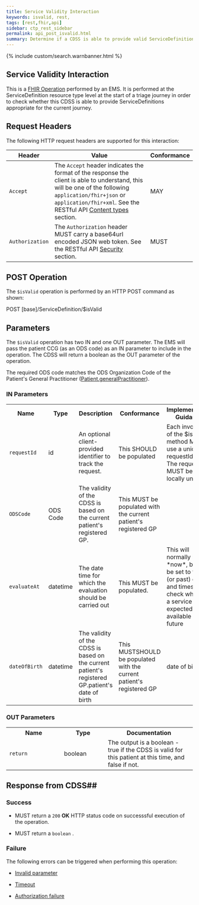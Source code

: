 ```yaml
---
title: Service Validity Interaction
keywords: isvalid, rest,
tags: [rest,fhir,api]
sidebar: ctp_rest_sidebar
permalink: api_post_isvalid.html
summary: Determine if a CDSS is able to provide valid ServiceDefinitions for a given context 
---
```

  
{% include custom/search.warnbanner.html %}
## Service Validity Interaction ##

This is a [FHIR Operation](https://www.hl7.org/fhir/stu3/operations.html) performed by an EMS. It is performed at the ServiceDefinition resource type level at the start of a triage journey in order to check whether this CDSS is able to provide ServiceDefinitions appropriate for the current journey.

## Request Headers ##

The following HTTP request headers are supported for this interaction:


| Header               | Value |Conformance |
|----------------------|-------|-------|
| `Accept`      | The `Accept` header indicates the format of the response the client is able to understand, this will be one of the following `application/fhir+json` or `application/fhir+xml`. See the RESTful API [Content types](api_general_guidance.html#content-types) section. | MAY |
| `Authorization`      | The `Authorization` header MUST carry a base64url encoded JSON web token. See the RESTful API [Security](api_security.html) section. | MUST |  

## POST Operation

The `$isValid` operation is performed by an HTTP POST command as shown:

<div markdown="span" class="alert alert-success" role="alert">
POST [base]/ServiceDefinition/$isValid
</div>

## Parameters ##

The `$isValid` operation has two IN and one OUT parameter. The EMS will pass the patient CCG (as an ODS code) as an IN parameter to include in the operation. The CDSS will return a boolean as the OUT parameter of the operation.

The required ODS code matches the ODS Organization Code of the Patient's General Practitioner ([Patient.generalPractitioner](api_patient.html)).

### IN Parameters ##  

<table  style="min-width:100%;width:100%">
<tr>
<th  style="width:10%;">Name</th>
<th  style="width:5%;">Type</th>
<th  style="width:35%;">Description</th>
<th  style="width:15%;">Conformance</th>
<th  style="width:35%;">Implementation Guidance</th>
</tr>
<tr>
<td><code  class="highlighter-rouge">requestId</code></td>
<td>id</td>
<td>An optional client-provided identifier to track the request.</td>
<td>This SHOULD be populated</td>
<td>
Each invocation of the $isValid method MUST use a unique requestId<br/>
The requestId MUST be locally unique
</td>
</tr>

<tr>
<td><code  class="highlighter-rouge">ODSCode</code></td>
<td>ODS Code</td>
<td>
The validity of the CDSS is based on the current patient's registered GP.
</td>
<td>This MUST be populated with the current patient's registered GP</td>
<td></td>
</tr>

<tr>
<td><code  class="highlighter-rouge">evaluateAt</code></td>
<td>datetime</td>
<td>
The date time for which the evaluation should be carried out
</td>
<td>This MUST be populated.</td>
<td>This will normally be *now*, but can be set to future (or past) dates and times to check whether a service is expected to be available in the future
</td>
<td>This  be populated with the current patient's </td>
</tr>

<tr>
<td><code  class="highlighter-rouge">dateOfBirth</code></td>
<td>datetime</td>
<td>
The validity of the CDSS is based on the current patient's registered GP.patient's date of birth
</td>
<td>This MUSTSHOULD be populated with the current patient's registered GP</td>
<td>date of birth</td>
<td>Some services may only be valid for adults, or for particular age ranges</td>
</tr></table>

### OUT Parameters ###

<table  style="min-width:100%;width:100%">
<tr>
<th  style="width:25%;">Name</th>
<th  style="width:20%;">Type</th>
<th  style="width:40%;">Documentation</th>
</tr>
<tr>
<td><code  class="highlighter-rouge">return</code></td>
<td>boolean</td>
<td>
The output is a boolean - true if the CDSS is valid for this patient at this time, and false if not.
</td>
</tr>
</table>


## Response from CDSS##

  

### Success ###

* MUST return a <code  class="highlighter-rouge">200</code> **OK** HTTP status code on successsful execution of the operation.

* MUST return a <code  class="highlighter-rouge">boolean</code> .

### Failure ###

The following errors can be triggered when performing this operation:

*  [Invalid parameter](api_errorhandling.html#parameters)

*  [Timeout](api_errorhandling.html#time-out)

*  [Authorization failure](api_errorhandling.html)
<!--stackedit_data:
eyJoaXN0b3J5IjpbMTE4NDg3MDA4MiwtMTY0NTgwMjEyMywtMj
AxNjUxNTUxMCwtMTM1NTE3ODYzNiwtNDM4NzA5NzMzXX0=
-->